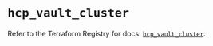 # `hcp_vault_cluster`

Refer to the Terraform Registry for docs: [`hcp_vault_cluster`](https://registry.terraform.io/providers/hashicorp/hcp/0.97.0/docs/resources/vault_cluster).
